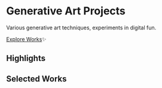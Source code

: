 # Generative Art Projects

Various generative art techniques, experiments in digital fun.

[Explore Works](https://dvinubius-generative.vercel.app)✨

## Highlights


## Selected Works
